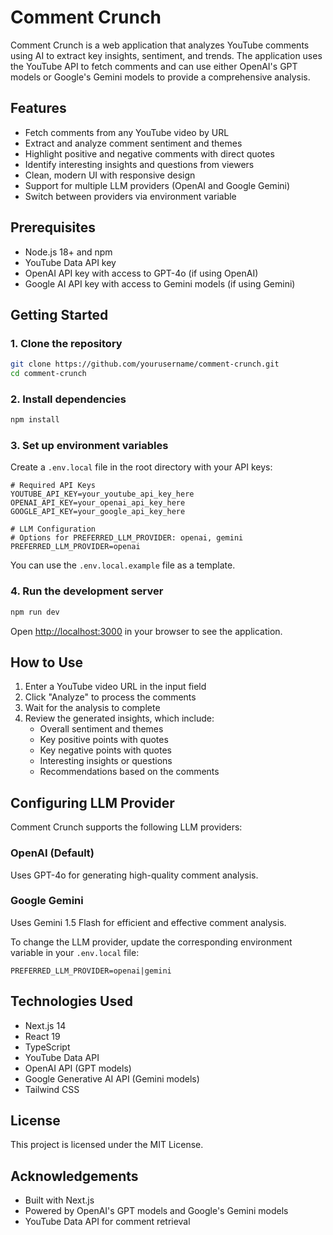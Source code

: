 # Comment Crunch

Comment Crunch is a web application that analyzes YouTube comments using AI to extract key insights, sentiment, and trends. The application uses the YouTube API to fetch comments and can use either OpenAI's GPT models or Google's Gemini models to provide a comprehensive analysis.

## Features

- Fetch comments from any YouTube video by URL
- Extract and analyze comment sentiment and themes
- Highlight positive and negative comments with direct quotes
- Identify interesting insights and questions from viewers
- Clean, modern UI with responsive design
- Support for multiple LLM providers (OpenAI and Google Gemini)
- Switch between providers via environment variable

## Prerequisites

- Node.js 18+ and npm
- YouTube Data API key
- OpenAI API key with access to GPT-4o (if using OpenAI)
- Google AI API key with access to Gemini models (if using Gemini)

## Getting Started

### 1. Clone the repository

```bash
git clone https://github.com/yourusername/comment-crunch.git
cd comment-crunch
```

### 2. Install dependencies

```bash
npm install
```

### 3. Set up environment variables

Create a `.env.local` file in the root directory with your API keys:

```
# Required API Keys
YOUTUBE_API_KEY=your_youtube_api_key_here
OPENAI_API_KEY=your_openai_api_key_here
GOOGLE_API_KEY=your_google_api_key_here

# LLM Configuration
# Options for PREFERRED_LLM_PROVIDER: openai, gemini
PREFERRED_LLM_PROVIDER=openai
```

You can use the `.env.local.example` file as a template.

### 4. Run the development server

```bash
npm run dev
```

Open [http://localhost:3000](http://localhost:3000) in your browser to see the application.

## How to Use

1. Enter a YouTube video URL in the input field
2. Click "Analyze" to process the comments
3. Wait for the analysis to complete
4. Review the generated insights, which include:
   - Overall sentiment and themes
   - Key positive points with quotes
   - Key negative points with quotes
   - Interesting insights or questions
   - Recommendations based on the comments

## Configuring LLM Provider

Comment Crunch supports the following LLM providers:

### OpenAI (Default)

Uses GPT-4o for generating high-quality comment analysis.

### Google Gemini

Uses Gemini 1.5 Flash for efficient and effective comment analysis.

To change the LLM provider, update the corresponding environment variable in your `.env.local` file:

```
PREFERRED_LLM_PROVIDER=openai|gemini
```

## Technologies Used

- Next.js 14
- React 19
- TypeScript
- YouTube Data API
- OpenAI API (GPT models)
- Google Generative AI API (Gemini models)
- Tailwind CSS

## License

This project is licensed under the MIT License.

## Acknowledgements

- Built with Next.js
- Powered by OpenAI's GPT models and Google's Gemini models
- YouTube Data API for comment retrieval
